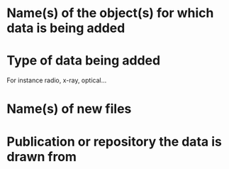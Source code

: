 # Name(s) of the object(s) for which data is being added 

# Type of data being added 
For instance radio, x-ray, optical...

# Name(s) of new files

# Publication or repository the data is drawn from
